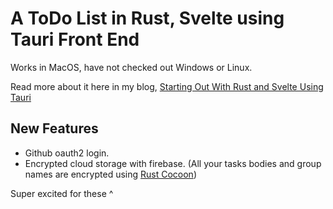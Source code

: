 # A ToDo List in Rust, Svelte using Tauri Front End

Works in MacOS, have not checked out Windows or Linux.

Read more about it here in my blog, [Starting Out With Rust and Svelte Using Tauri](http://meizayaga.com/posts/9b762fca-c59f-4c6e-8684-f2885a8df1e6)

## New Features
- Github oauth2 login.
- Encrypted cloud storage with firebase. (All your tasks bodies and group names are encrypted using [Rust Cocoon](https://crates.io/crates/cocoon))

Super excited for these ^